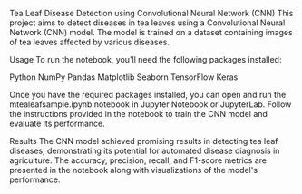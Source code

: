 Tea Leaf Disease Detection using Convolutional Neural Network (CNN)
This project aims to detect diseases in tea leaves using a Convolutional Neural Network (CNN) model. The model is trained on a dataset containing images of tea leaves affected by various diseases.

Usage
To run the notebook, you'll need the following packages installed:

Python
NumPy
Pandas
Matplotlib
Seaborn
TensorFlow
Keras

Once you have the required packages installed, you can open and run the mtealeafsample.ipynb notebook in Jupyter Notebook or JupyterLab. Follow the instructions provided in the notebook to train the CNN model and evaluate its performance.

Results
The CNN model achieved promising results in detecting tea leaf diseases, demonstrating its potential for automated disease diagnosis in agriculture. The accuracy, precision, recall, and F1-score metrics are presented in the notebook along with visualizations of the model's performance.
